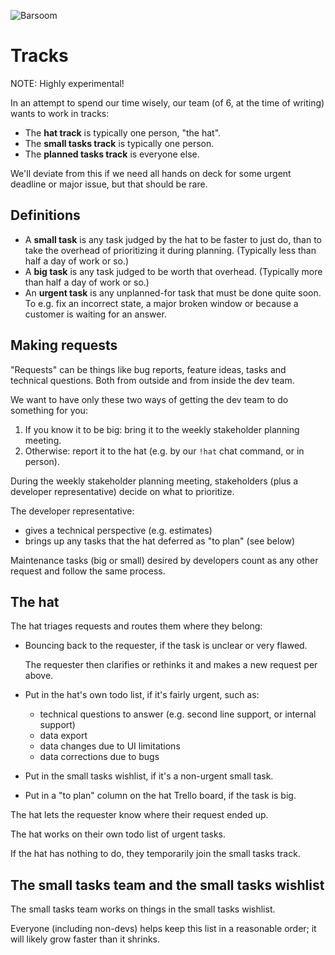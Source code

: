 ![Barsoom](http://barsoom.se/barsoom.png)

# Tracks

NOTE: Highly experimental!

In an attempt to spend our time wisely, our team (of 6, at the time of writing) wants to work in tracks:

* The **hat track** is typically one person, "the hat".
* The **small tasks track** is typically one person.
* The **planned tasks track** is everyone else.

We'll deviate from this if we need all hands on deck for some urgent deadline or major issue, but that should be rare.


## Definitions

* A **small task** is any task judged by the hat to be faster to just do, than to take the overhead of prioritizing it during planning. (Typically less than half a day of work or so.)
* A **big task** is any task judged to be worth that overhead. (Typically more than half a day of work or so.)
* An **urgent task** is any unplanned-for task that must be done quite soon. To e.g. fix an incorrect state, a major broken window or because a customer is waiting for an answer.


## Making requests

"Requests" can be things like bug reports, feature ideas, tasks and technical questions. Both from outside and from inside the dev team.

We want to have only these two ways of getting the dev team to do something for you:

1. If you know it to be big: bring it to the weekly stakeholder planning meeting.
2. Otherwise: report it to the hat (e.g. by our `!hat` chat command, or in person).

During the weekly stakeholder planning meeting, stakeholders (plus a developer representative) decide on what to prioritize.

The developer representative:

* gives a technical perspective (e.g. estimates)
* brings up any tasks that the hat deferred as "to plan" (see below)

Maintenance tasks (big or small) desired by developers count as any other request and follow the same process.


## The hat

The hat triages requests and routes them where they belong:

* Bouncing back to the requester, if the task is unclear or very flawed.

  The requester then clarifies or rethinks it and makes a new request per above.

* Put in the hat's own todo list, if it's fairly urgent, such as:
  - technical questions to answer (e.g. second line support, or internal support)
  - data export
  - data changes due to UI limitations
  - data corrections due to bugs

* Put in the small tasks wishlist, if it's a non-urgent small task.

* Put in a "to plan" column on the hat Trello board, if the task is big.

The hat lets the requester know where their request ended up.

The hat works on their own todo list of urgent tasks.

If the hat has nothing to do, they temporarily join the small tasks track.


## The small tasks team and the small tasks wishlist

The small tasks team works on things in the small tasks wishlist.

Everyone (including non-devs) helps keep this list in a reasonable order; it will likely grow faster than it shrinks.
